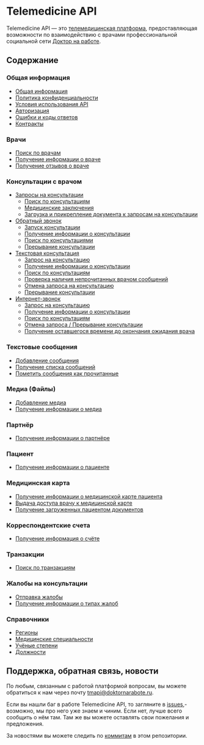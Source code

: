# Telemedicine API

Telemedicine API — это [телемедицинская платформа](https://www.doktornarabote.ru/telemedicine/), предоставляющая возможности по взаимодействию с врачами профессиональной социальной сети [Доктор на работе](https://www.doktornarabote.ru/AboutUs).

## Содержание

### Общая информация

* [Общая информация](./docs/general.md)
* [Политика конфиденциальности](./docs/policy.md)
* [Условия использования API](./docs/terms.md)
* [Авторизация](./docs/authorization.md)
* [Ошибки и коды ответов](./docs/errors.md)
* [Контракты](./docs/contracts.md)

### Врачи

* [Поиск по врачам](./docs/doctors.md)
* [Получение информации о враче](./docs/doctors.md)
* [Получение отзывов о враче](./docs/doctors.md)

### Консультации с врачом

* [Запросы на консультации](./docs/requests.md)
  * [Поиск по консультациям](./docs/requests.md)
  * [Медицинские заключения](./docs/requests.md)
  * [Загрузка и прикрепление документа к запросам на консультации](./docs/requests.md)
* [Обратный звонок](./docs/callbacks.md)
  * [Запуск консультации](./docs/callbacks.md)
  * [Получение информации о консультации](./docs/callbacks.md)
  * [Поиск по консультациями](./docs/callbacks.md)
  * [Прерывание консультации](./docs/callbacks.md)
* [Текстовая консультация](./docs/writings.md)
  * [Запрос на консультацию](./docs/writings.md)
  * [Получение информации о консультации](./docs/writings.md)
  * [Поиск по консультациям](./docs/writings.md)
  * [Проверка наличия непрочитанных врачом сообщений](./docs/writings.md)
  * [Отмена запроса на консультацию](./docs/writings.md)
  * [Прерывание консультации](./docs/writings.md)
* [Интернет-звонок](./docs/voip.md)
  * [Запрос на консультацию](./docs/voip.md)
  * [Получение информации о консультации](./docs/voip.md)
  * [Поиск по консультациям](./docs/voip.md)
  * [Отмена запроса / Прерывание консультации](./docs/voip.md)
  * [Получение оставшегося времени до окончания ожидания врача](./docs/voip.md)

### Текстовые сообщения

* [Добавление сообщения](./docs/messages.md)
* [Получение списка сообщений](./docs/messages.md)
* [Пометить сообщения как прочитанные](./docs/messages.md)

### Медиа (Файлы)

* [Добавление медиа](./docs/medias.md)
* [Получение информации о медиа](./docs/medias.md)

### Партнёр

* [Получение информации о партнёре](./docs/partner.md)

### Пациент

* [Получение информации о пациенте](./docs/patient.md)

### Медицинская карта

* [Получение информации о медицинской карте пациента](./docs/medicalcard.md)
* [Выдача доступа врачу к медицинской карте](./docs/medicalcard.md)
* [Получение загруженных пациентом документов](./docs/medicalcard.md)

### Корреспондентские счета

* [Получение информация о счёте](./docs/correspondentaccounts.md)

### Транзакции

* [Поиск по транзакциям](./docs/transactions.md)

### Жалобы на консультации

* [Отправка жалобы](./docs/complaints.md)
* [Получение информации о типах жалоб](./docs/complaints.md)

### Справочники

* [Регионы](./docs/regions.md)
* [Медицинские специальности](./docs/medicalspecialties.md)
* [Учёные степени](./docs/degrees.md)
* [Должности](./docs/medicalpositions.md)

## Поддержка, обратная связь, новости

По любым, связанным с работой платформой вопросам, вы можете обратиться к нам через почту tmapi@doktornarabote.ru.

Если вы нашли баг в работе Telemedicine API, то загляните в
[issues](https://github.com/doktornarabote/telemedicine-api/issues),- возможно, мы про него уже знаем и чиним. Если нет, лучше всего сообщить о нём там. Там же вы можете оставлять свои
пожелания и предложения.

За новостями вы можете следить по
[коммитам](https://github.com/doktornarabote/telemedicine-api/commits/master) в этом репозитории.



